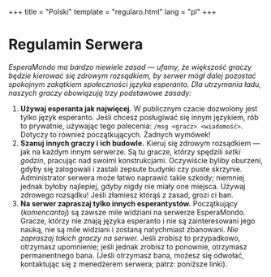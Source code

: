 +++
title = "Polski"
template = "regularo.html"
lang = "pl"
+++

# Regulamin Serwera

_EsperaMondo ma bardzo niewiele zasad — ufamy, że większość graczy będzie kierować się zdrowym rozsądkiem, by serwer mógł dalej pozostać spokojnym zakątkiem społeczności języka esperanto.
Dla utrzymania ładu, naszych graczy obowiązują trzy podstawowe zasady:_

1.  **Używaj esperanta jak najwięcej.**
    W publicznym czacie dozwolony jest tylko język esperanto.
    Jeśli chcesz posługiwać się innym językiem, rób to prywatnie, używając tego polecenia: `/msg <gracz> <wiadomość>`.
    Dotyczy to również początkujących.
    Żadnych wymówek!
2.  **Szanuj innych graczy i ich budowle.**
    Kieruj się zdrowym rozsądkiem — jak na każdym innym serwerze.
    Są tu gracze, którzy spędzili _setki godzin_, pracując nad swoimi konstrukcjami.
    Oczywiście byliby oburzeni, gdyby się zalogowali i zastali zepsute budynki czy puste skrzynie.
    Administrator serwera może łatwo naprawić takie szkody; niemniej jednak byłoby najlepiej, gdyby nigdy nie miały one miejsca.
    Używaj zdrowego rozsądku! Jeśli złamiesz którąś z zasad, grozi ci ban.
3.  **Na serwer zapraszaj tylko innych esperantystów.**
    Początkujący (_komencantoj_) są zawsze mile widziani na serwerze EsperaMondo.
    Gracze, którzy nie znają języka esperanto i nie są zainteresowani jego nauką, nie są mile widziani i zostaną natychmiast zbanowani.
    _Nie zapraszaj takich graczy na serwer._
    Jeśli zrobisz to przypadkowo, otrzymasz upomnienie; jeśli jednak zrobisz to ponownie, otrzymasz permanentnego bana.
    (Jeśli otrzymasz bana, możesz się odwołać, kontaktując się z menedżerem serwera; patrz: poniższe linki).
